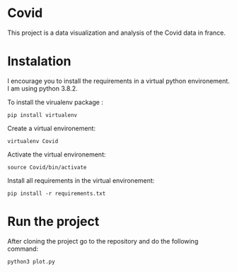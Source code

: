 # Covid

This project is a data visualization and analysis of the Covid data in france. 

# Instalation 

I encourage you to install the requirements in a virtual python environement. I am using python 3.8.2. 

To install the virualenv package :
```
pip install virtualenv 
```
Create a virtual environement:
```
virtualenv Covid
```

Activate the virtual environement: 
```
source Covid/bin/activate 
```

Install all requirements in the virtual environement: 
```
pip install -r requirements.txt  
```

# Run the project

After cloning the project go to the repository and do the following command:
```
python3 plot.py 
```

